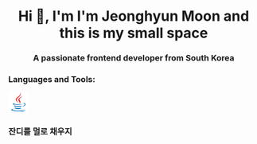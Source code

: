 <h1 align="center">Hi 👋, I'm I'm Jeonghyun Moon and this is my small space</h1>
<h3 align="center">A passionate frontend developer from South Korea</h3>



<h3 align="left">Languages and Tools:</h3>
<p align="left"> <a href="https://www.java.com" target="_blank" rel="noreferrer"> <img src="https://raw.githubusercontent.com/devicons/devicon/master/icons/java/java-original.svg" alt="java" width="40" height="40"/> </a> </p>

### 잔디를 멀로 채우지
